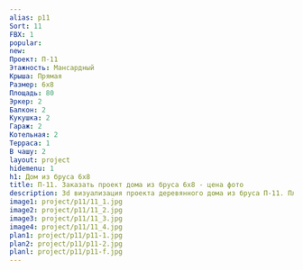 ```yaml
---
alias: p11
Sort: 11
FBX: 1
popular: 
new: 
Проект: П-11
Этажность: Мансардный
Крыша: Прямая
Размер: 6х8
Площадь: 80
Эркер: 2
Балкон: 2
Кукушка: 2
Гараж: 2
Котельная: 2
Терраса: 1
В чашу: 2
layout: project
hidemenu: 1
h1: Дом из бруса 6х8
title: П-11. Заказать проект дома из бруса 6х8 - цена фото
description: 3d визуализация проекта деревянного дома из бруса П-11. Площадь 80 м2, размер 6х8. Вы можете внести любые изменения в проект.
image1: project/p11/11_1.jpg
image2: project/p11/11_2.jpg
image3: project/p11/11_3.jpg
image4: project/p11/11_4.jpg
plan1: project/p11/p11-1.jpg
plan2: project/p11/p11-2.jpg
planl: project/p11/p11-f.jpg
---
```

